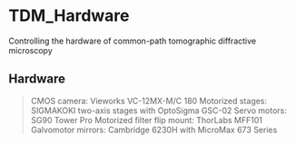 # TDM_Hardware
Controlling the hardware of common-path tomographic diffractive microscopy

## Hardware
> CMOS camera: Vieworks VC-12MX-M/C 180
> Motorized stages: SIGMAKOKI two-axis stages with OptoSigma GSC-02
> Servo motors: SG90 Tower Pro
> Motorized filter flip mount: ThorLabs MFF101
> Galvomotor mirrors: Cambridge 6230H with MicroMax 673 Series 
